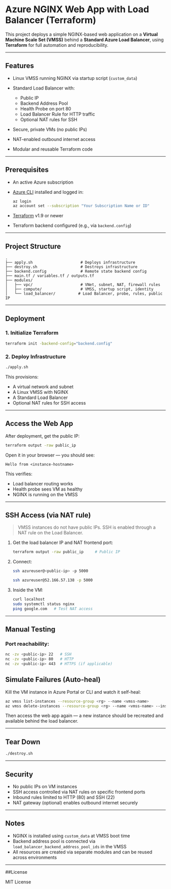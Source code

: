 # Azure NGINX Web App with Load Balancer (Terraform)

This project deploys a simple NGINX-based web application on a **Virtual Machine Scale Set (VMSS)** behind a **Standard Azure Load Balancer**, using **Terraform** for full automation and reproducibility.

---

## Features

* Linux VMSS running NGINX via startup script (`custom_data`)
* Standard Load Balancer with:

   * Public IP
   * Backend Address Pool
   * Health Probe on port 80
   * Load Balancer Rule for HTTP traffic
   * Optional NAT rules for SSH
* Secure, private VMs (no public IPs)
* NAT-enabled outbound internet access
* Modular and reusable Terraform code

---

## Prerequisites

* An active Azure subscription
* [Azure CLI](https://learn.microsoft.com/en-us/cli/azure/install-azure-cli) installed and logged in:

  ```bash
  az login
  az account set --subscription "Your Subscription Name or ID"
  ```
* [Terraform](https://developer.hashicorp.com/terraform/downloads) v1.9 or newer
* Terraform backend configured (e.g., via `backend.config`)

---

## Project Structure

```text
.
├── apply.sh                     # Deploys infrastructure
├── destroy.sh                   # Destroys infrastructure
├── backend.config               # Remote state backend config
├── main.tf / variables.tf / outputs.tf
├── modules/
│   ├── vpc/                     # VNet, subnet, NAT, firewall rules
│   ├── compute/                 # VMSS, startup script, identity
│   └── load_balancer/          # Load Balancer, probe, rules, public IP
```

---

## Deployment

### 1. Initialize Terraform

```bash
terraform init -backend-config="backend.config"
```

### 2. Deploy Infrastructure

```bash
./apply.sh
```

This provisions:

* A virtual network and subnet
* A Linux VMSS with NGINX
* A Standard Load Balancer
* Optional NAT rules for SSH access

---

## Access the Web App

After deployment, get the public IP:

```bash
terraform output -raw public_ip
```

Open it in your browser — you should see:

```
Hello from <instance-hostname>
```

This verifies:

* Load balancer routing works
* Health probe sees VM as healthy
* NGINX is running on the VMSS

---

## SSH Access (via NAT rule)

> VMSS instances do not have public IPs. SSH is enabled through a NAT rule on the Load Balancer.

1. Get the load balancer IP and NAT frontend port:

   ```bash
   terraform output -raw public_ip     # Public IP
   ```

2. Connect:

   ```bash
   ssh azureuser@<public-ip> -p 5000
   
   ssh azureuser@52.166.57.138 -p 5000 
   ```

3. Inside the VM:

   ```bash
   curl localhost
   sudo systemctl status nginx
   ping google.com   # Test NAT access
   ```

---

## Manual Testing

### Port reachability:

```bash
nc -zv <public-ip> 22   # SSH
nc -zv <public-ip> 80   # HTTP
nc -zv <public-ip> 443  # HTTPS (if applicable)
```

## Simulate Failures (Auto-heal)

Kill the VM instance in Azure Portal or CLI and watch it self-heal:

```bash
az vmss list-instances --resource-group <rg> --name <vmss-name>
az vmss delete-instances --resource-group <rg> --name <vmss-name> --instance-ids <id>
```

Then access the web app again — a new instance should be recreated and available behind the load balancer.

---

## Tear Down

```bash
./destroy.sh
```

---

## Security

* No public IPs on VM instances
* SSH access controlled via NAT rules on specific frontend ports
* Inbound rules limited to HTTP (80) and SSH (22)
* NAT gateway (optional) enables outbound internet securely

---

## Notes

* NGINX is installed using `custom_data` at VMSS boot time
* Backend address pool is connected via `load_balancer_backend_address_pool_ids` in the VMSS
* All resources are created via separate modules and can be reused across environments

---

##License

MIT License
